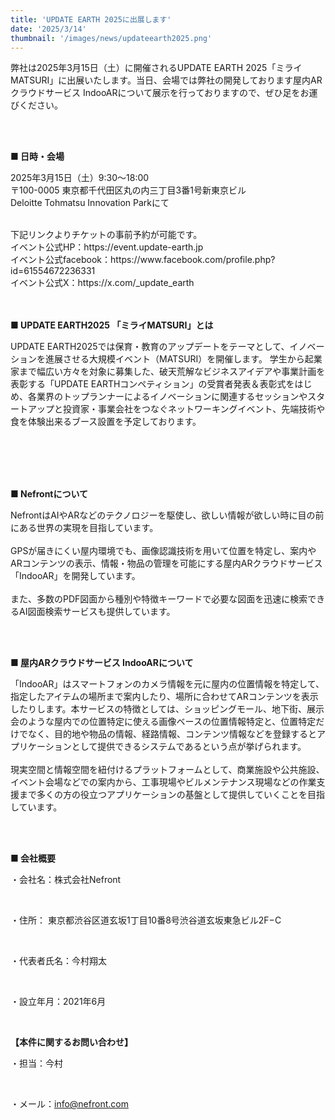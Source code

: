 ```yaml
---
title: 'UPDATE EARTH 2025に出展します'
date: '2025/3/14'
thumbnail: '/images/news/updateearth2025.png'
---
```


弊社は2025年3月15日（土）に開催されるUPDATE EARTH 2025「ミライMATSURI」に出展いたします。当日、会場では弊社の開発しております屋内ARクラウドサービス IndooARについて展示を行っておりますので、ぜひ足をお運びください。

<br />
<br />

<strong>■ 日時・会場</strong>

2025年3月15日（土）9:30～18:00
<br />
〒100-0005 東京都千代田区丸の内三丁目3番1号新東京ビル
<br />
Deloitte Tohmatsu Innovation Parkにて

<br />
下記リンクよりチケットの事前予約が可能です。
<br />
イベント公式HP：https://event.update-earth.jp

<br />
イベント公式facebook：https://www.facebook.com/profile.php?id=61554672236331
<br />
イベント公式X：https://x.com/_update_earth

<br />
<br />
<br />

<strong>■ UPDATE EARTH2025 「ミライMATSURI」とは</strong>

UPDATE EARTH2025では保育・教育のアップデートをテーマとして、イノベーションを進展させる大規模イベント（MATSURI）を開催します。 学生から起業家まで幅広い方々を対象に募集した、破天荒解なビジネスアイデアや事業計画を表彰する「UPDATE EARTHコンペティション」の受賞者発表＆表彰式をはじめ、各業界のトップランナーによるイノベーションに関連するセッションやスタートアップと投資家・事業会社をつなぐネットワーキングイベント、先端技術や食を体験出来るブース設置を予定しております。

<br />
<br />
<br />
<br />

<strong>■ Nefrontについて</strong>

NefrontはAIやARなどのテクノロジーを駆使し、欲しい情報が欲しい時に目の前にある世界の実現を目指しています。
<br />
<br />
GPSが届きにくい屋内環境でも、画像認識技術を用いて位置を特定し、案内やARコンテンツの表示、情報・物品の管理を可能にする屋内ARクラウドサービス「IndooAR」を開発しています。
<br />
<br />
また、多数のPDF図面から種別や特徴キーワードで必要な図面を迅速に検索できるAI図面検索サービスも提供しています。

<br />
<br />

<strong>■ 屋内ARクラウドサービス IndooARについて</strong>

「IndooAR」はスマートフォンのカメラ情報を元に屋内の位置情報を特定して、 指定したアイテムの場所まで案内したり、場所に合わせてARコンテンツを表示したりします。本サービスの特徴としては、ショッピングモール、地下街、展示会のような屋内での位置特定に使える画像ベースの位置情報特定と、位置特定だけでなく、目的地や物品の情報、経路情報、コンテンツ情報などを登録するとアプリケーションとして提供できるシステムであるという点が挙げられます。
<br />
<br />
現実空間と情報空間を紐付けるプラットフォームとして、商業施設や公共施設、イベント会場などでの案内から、工事現場やビルメンテナンス現場などの作業支援まで多くの方の役立つアプリケーションの基盤として提供していくことを目指しています。

<br />
<br />

<strong>■ 会社概要</strong>

・会社名：株式会社Nefront

<br />

・住所： 東京都渋谷区道玄坂1丁目10番8号渋谷道玄坂東急ビル2F−C

<br />

・代表者氏名：今村翔太

<br />

・設立年月：2021年6月

<br />

<strong>【本件に関するお問い合わせ】</strong>

・担当：今村

<br />

・メール：info@nefront.com
